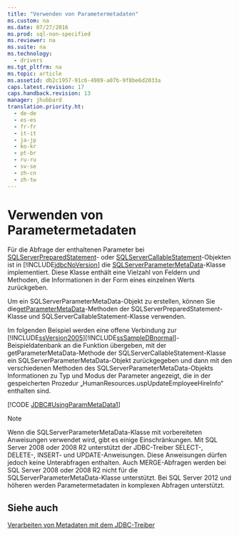 ```yaml
---
title: "Verwenden von Parametermetadaten"
ms.custom: na
ms.date: 07/27/2016
ms.prod: sql-non-specified
ms.reviewer: na
ms.suite: na
ms.technology: 
  - drivers
ms.tgt_pltfrm: na
ms.topic: article
ms.assetid: db2c1957-91c6-4989-a07b-9f8be6d2033a
caps.latest.revision: 17
caps.handback.revision: 13
manager: jhubbard
translation.priority.ht: 
  - de-de
  - es-es
  - fr-fr
  - it-it
  - ja-jp
  - ko-kr
  - pt-br
  - ru-ru
  - sv-se
  - zh-cn
  - zh-tw
---
```

# Verwenden von Parametermetadaten
  Für die Abfrage der enthaltenen Parameter bei [SQLServerPreparedStatement](../content/SQLServerPreparedStatement-Class.md)\- oder [SQLServerCallableStatement](../content/SQLServerCallableStatement-Class.md)\-Objekten ist in [!INCLUDE[jdbcNoVersion](../content/includes/jdbcNoVersion_md.md)] die [SQLServerParameterMetaData](../content/SQLServerParameterMetaData-Class.md)\-Klasse implementiert. Diese Klasse enthält eine Vielzahl von Feldern und Methoden, die Informationen in der Form eines einzelnen Werts zurückgeben.  
  
 Um ein SQLServerParameterMetaData\-Objekt zu erstellen, können Sie die[getParameterMetaData](../content/getParameterMetaData-Method--SQLServerPreparedStatement-.md)\-Methoden der SQLServerPreparedStatement\-Klasse und SQLServerCallableStatement\-Klasse verwenden.  
  
 Im folgenden Beispiel werden eine offene Verbindung zur [!INCLUDE[ssVersion2005](../content/includes/ssVersion2005_md.md)][!INCLUDE[ssSampleDBnormal](../content/includes/ssSampleDBnormal_md.md)]\-Beispieldatenbank an die Funktion übergeben, mit der getParameterMetaData\-Methode der SQLServerCallableStatement\-Klasse ein SQLServerParameterMetaData\-Objekt zurückgegeben und dann mit den verschiedenen Methoden des SQLServerParameterMetaData\-Objekts Informationen zu Typ und Modus der Parameter angezeigt, die in der gespeicherten Prozedur „HumanResources.uspUpdateEmployeeHireInfo“ enthalten sind.  
  
 [!CODE [JDBC#UsingParamMetaData1](../CodeSnippet/SQLDrivers/jdbc#usingparammetadata1)]  
  
> [!NOTE]  
>  Wenn die SQLServerParameterMetaData\-Klasse mit vorbereiteten Anweisungen verwendet wird, gibt es einige Einschränkungen. Mit SQL Server 2008 oder 2008 R2 unterstützt der JDBC\-Treiber SELECT\-, DELETE\-, INSERT\- und UPDATE\-Anweisungen. Diese Anweisungen dürfen jedoch keine Unterabfragen enthalten. Auch MERGE\-Abfragen werden bei SQL Server 2008 oder 2008 R2 nicht für die SQLServerParameterMetaData\-Klasse unterstützt. Bei SQL Server 2012 und höheren werden Parametermetadaten in komplexen Abfragen unterstützt.  
  
## Siehe auch  
 [Verarbeiten von Metadaten mit dem JDBC-Treiber](../content/Handling-Metadata-with-the-JDBC-Driver.md)  
  
  